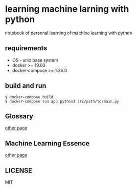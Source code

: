 # learning machine larning with python

notebook of personal learning of machine learning with python

## requirements

* OS - unix base system
* docker >= 19.03
* docker-compose >= 1.26.0

## build and run

```
$ docker-compose build
$ docker-compose run app python3 src/path/to/main.py
```

## Glossary

[other page](./GLOSSARY.md)

## Machine Learning Essence

[other page](./ESSENCE.md)

## LICENSE

MIT

